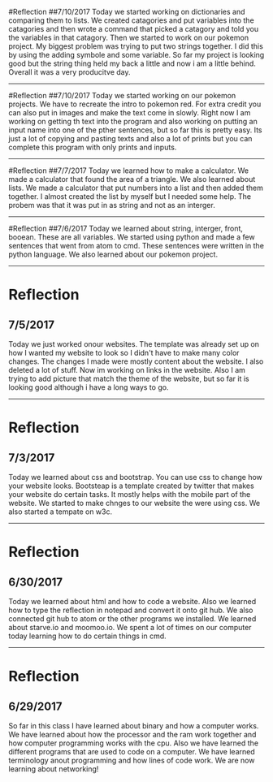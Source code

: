 #Reflection
##7/10/2017
Today we started working on dictionaries and comparing them to lists. We created catagories and put variables into the catagories and then wrote a command that picked a catagory and told you the variables in that catagory. Then we started to work on our pokemon project. My biggest problem was trying to put two strings together. I did this by using the adding symbole and some variable. So far my project is looking good but the string thing held my back a little and now i am a little behind. Overall it was a very producitve day.

---

#Reflection
##7/10/2017
Today we started working on our pokemon projects. We have to recreate the intro to pokemon red. For extra credit you can also put in images and make the text come in slowly. Right now I am working on getting th text into the program and also working on putting an input name into one of the pther sentences, but so far this is pretty easy. Its just a lot of copying and pasting texts and also a lot of prints but  you can complete this program with only prints and inputs.

---

#Reflection
##7/7/2017
Today we learned how to make a calculator. We made a calculator that found the area of a triangle. We also learned about lists. We made a calculator that put numbers into a list and then added them together. I almost created the list by myself but I needed some help. The probem was that it was put in as string and not as an interger.

---

#Reflection
##7/6/2017
Today we learned about string, interger, front, booean. These are all variables. We started using python and made a few sentences that went from atom to cmd. These sentences were written in the python language. We also learned about our pokemon project.

---

# Reflection
## 7/5/2017
Today we just worked onour websites. The template was already set up on how I wanted my website to look so I didn't have to make many color changes. The changes I made were mostly content about the website. I also deleted a lot of stuff. Now im working on links in the website. Also I am trying to add picture that match the theme of the website, but so far it is looking good although i have a long ways to go.

---

# Reflection
## 7/3/2017

Today we learned about css and bootstrap. You can use css to change how your website looks. Bootsteap is a template created by twitter that makes your website do certain tasks. It mostly helps with the mobile part of the website. We started to make chnges to our website the were using css. We also started a tempate on w3c.

---

# Reflection
## 6/30/2017
Today we learned about html and how to code a website. Also we learned how to type the reflection in notepad and convert it onto git hub. We also connected git hub to atom or the other programs we installed. We learned about starve.io and moomoo.io. We spent a lot of times on our computer today learning how to do certain things in cmd.

---

# Reflection
## 6/29/2017
So far in this class I have learned about binary and how a computer works. We have learned about how the processor and the ram work together and how computer programming works with the cpu. Also we have learned the different programs that are used to code on a computer. We have learned terminology anout programming and how lines of code work. We are now learning about networking!
